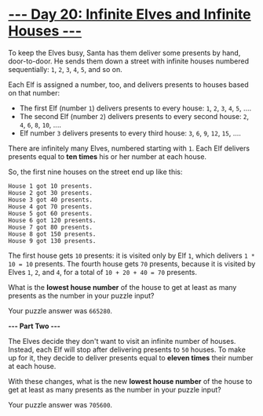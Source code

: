 # [--- Day 20: Infinite Elves and Infinite Houses ---](http://adventofcode.com/2015/day/20)

To keep the Elves busy, Santa has them deliver some presents by hand, door-to-door. He sends them down a street with infinite houses numbered sequentially: ``1``, ``2``, ``3``, ``4``, ``5``, and so on.

Each Elf is assigned a number, too, and delivers presents to houses based on that number:

- The first Elf (number ``1``) delivers presents to every house: ``1``, ``2``, ``3``, ``4``, ``5``, ....
- The second Elf (number ``2``) delivers presents to every second house: ``2``, ``4``, ``6``, ``8``, ``10``, ....
- Elf number ``3`` delivers presents to every third house: ``3``, ``6``, ``9``, ``12``, ``15``, ....

There are infinitely many Elves, numbered starting with ``1``. Each Elf delivers presents equal to **ten times** his or her number at each house.

So, the first nine houses on the street end up like this:
```
House 1 got 10 presents.
House 2 got 30 presents.
House 3 got 40 presents.
House 4 got 70 presents.
House 5 got 60 presents.
House 6 got 120 presents.
House 7 got 80 presents.
House 8 got 150 presents.
House 9 got 130 presents.
```
The first house gets ``10`` presents: it is visited only by Elf ``1``, which delivers ``1 * 10 = 10`` presents. The fourth house gets ``70`` presents, because it is visited by Elves ``1``, ``2``, and ``4``, for a total of ``10 + 20 + 40 = 70`` presents.

What is the **lowest house number** of the house to get at least as many presents as the number in your puzzle input?

Your puzzle answer was ``665280``.

**--- Part Two ---**

The Elves decide they don't want to visit an infinite number of houses. Instead, each Elf will stop after delivering presents to ``50`` houses. To make up for it, they decide to deliver presents equal to **eleven times** their number at each house.

With these changes, what is the new **lowest house number** of the house to get at least as many presents as the number in your puzzle input?

Your puzzle answer was ``705600``.
